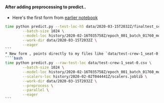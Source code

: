 


#### After adding preprocessing to predict..
* Here's the first form from [earlier notebook](https://github.com/namoopsoo/aviation-pilot-physiology-hmm/blob/master/notes/2020-03-07-run-test-set-snapshot6.md#indices-hmm)  
````bash
time python predict.py --test-loc-h5 data/2020-03-15T2032Z/finaltest_scaled.h5 \
        --batch-size 1024 \
        --model-loc history/2020-02-16T035758Z/epoch_001_batch_01760_model.h5 \
        --work-dir data/2020-03-15T2032Z \
        --eager    
```
* New form , points directly to my files like `data/test-crew-1_seat-0.csv` . To prepare for this, I also just threw files like `history/2020-02-02T044441Z/scalers.joblib` into a dir that I had similarly generated on AWS. Just recreated locally to make things easier.
````bash
time python predict.py --raw-test-loc data/test-crew-1_seat-0.csv \
        --batch-size 1024 \
        --model-loc history/2020-02-16T035758Z/epoch_001_batch_01760_model.h5 \
        --scalers-loc history/2020-02-02T044441Z/scalers.joblib \
        --work-dir data/2020-03-15T2032Z \
        --preprocess \
        --parallel \
        --eager    
```

